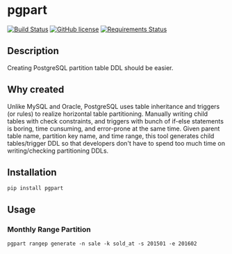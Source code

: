 # pgpart

[![Build Status](https://travis-ci.org/achiku/pgpart.svg?branch=master)](https://travis-ci.org/achiku/pgpart)
[![GitHub license](https://img.shields.io/badge/license-MIT-blue.svg)](https://raw.githubusercontent.com/achiku/pgpart/master/LICENSE)
[![Requirements Status](https://requires.io/github/achiku/pgpart/requirements.svg?branch=master)](https://requires.io/github/achiku/pgpart/requirements/?branch=master)

## Description

Creating PostgreSQL partition table DDL should be easier.


## Why created

Unlike MySQL and Oracle, PostgreSQL uses table inheritance and triggers (or rules) to realize horizontal table partitioning. Manually writing child tables with check constraints, and triggers with bunch of if-else statements is boring, time cunsuming, and error-prone at the same time. Given parent table name, partition key name, and time range, this tool generates child tables/trigger DDL so that developers don't have to spend too much time on writing/checking partitioning DDLs.


## Installation

```
pip install pgpart
```

## Usage

### Monthly Range Partition

```
pgpart rangep generate -n sale -k sold_at -s 201501 -e 201602
```
